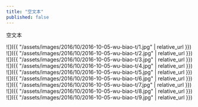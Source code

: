 ```yaml
---
title: "空文本"
published: false
---
```

空文本



![]({{ "/assets/images/2016/10/2016-10-05-wu-biao-t/1.jpg" | relative_url }})
![]({{ "/assets/images/2016/10/2016-10-05-wu-biao-t/2.jpg" | relative_url }})
![]({{ "/assets/images/2016/10/2016-10-05-wu-biao-t/3.jpg" | relative_url }})
![]({{ "/assets/images/2016/10/2016-10-05-wu-biao-t/4.jpg" | relative_url }})
![]({{ "/assets/images/2016/10/2016-10-05-wu-biao-t/5.jpg" | relative_url }})
![]({{ "/assets/images/2016/10/2016-10-05-wu-biao-t/6.jpg" | relative_url }})
![]({{ "/assets/images/2016/10/2016-10-05-wu-biao-t/7.jpg" | relative_url }})
![]({{ "/assets/images/2016/10/2016-10-05-wu-biao-t/8.jpg" | relative_url }})
![]({{ "/assets/images/2016/10/2016-10-05-wu-biao-t/9.jpg" | relative_url }})

